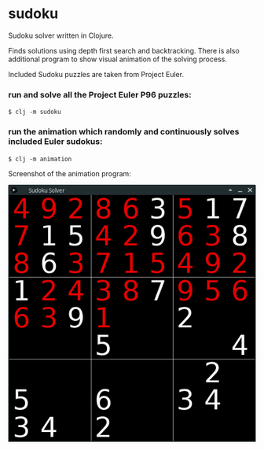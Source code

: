 # sudoku
Sudoku solver written in Clojure. 

Finds solutions using depth first search and backtracking. 
There is also additional program to show visual animation of the solving process.  

Included Sudoku puzzles are taken from Project Euler.

### run and solve all the Project Euler P96 puzzles:
```
$ clj -m sudoku
```

### run the animation which randomly and continuously solves included Euler sudokus:
```
$ clj -m animation
```

Screenshot of the animation program:

![Result](screenshot.png)
